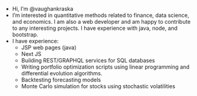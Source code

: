 - Hi, I’m @vaughankraska
- I’m interested in quantitative methods related to finance, data science, and economics. I am also a web developer and am happy to contribute to any interesting projects. I have experience with java, node, and bootstrap.
- I have experience:
  - JSP web pages (java)
  - Next JS
  - Building REST/GRAPHQL services for SQL databases
  - Writing portfolio optimization scripts using linear programming and differential evolution algorithms.
  - Backtesting forecasting models
  - Monte Carlo simulation for stocks using stochastic volatilities

<!---
vaughankraska/vaughankraska is a ✨ special ✨ repository because its `README.md` (this file) appears on your GitHub profile.
You can click the Preview link to take a look at your changes.
--->
